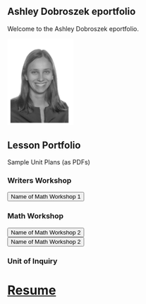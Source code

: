 ## Ashley Dobroszek eportfolio

Welcome to the Ashley Dobroszek eportfolio.


<img src="photo.PNG" alt="drawing" width="150"/>



## Lesson Portfolio

Sample Unit Plans (as PDFs)



### Writers Workshop

<form action="https://www.w3docs.com/" method="get" target="_blank">
         <button type="submit">Name of Math Workshop 1</button>
      </form>

### Math Workshop

<form action="https://www.w3docs.com/" method="get" target="_blank">
         <button type="submit">Name of Math Workshop 2 </button>
      </form>

<form action="https://www.w3docs.com/" method="get" target="_blank">
         <button type="submit">Name of Math Workshop 2 </button>
      </form>

### Unit of Inquiry




# [Resume](Resume_Ashley_Dobroszek.pdf)
